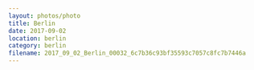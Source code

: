 ```yaml
---
layout: photos/photo
title: Berlin
date: 2017-09-02
location: berlin
category: berlin
filename: 2017_09_02_Berlin_00032_6c7b36c93bf35593c7057c8fc7b7446a
---
```

